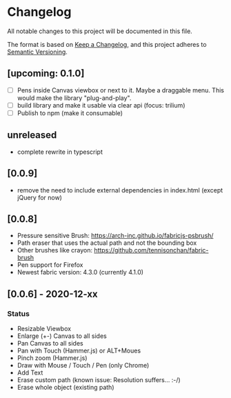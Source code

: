 # Changelog
All notable changes to this project will be documented in this file.

The format is based on [Keep a Changelog](https://keepachangelog.com/en/1.0.0/),
and this project adheres to [Semantic Versioning](https://semver.org/spec/v2.0.0.html).

## [upcoming: 0.1.0]

* [ ] Pens inside Canvas viewbox or next to it. Maybe a draggable menu. This would make the library "plug-and-play".
* [ ] build library and make it usable via clear api (focus: trilium)
* [ ] Publish to npm (make it consumable)

## unreleased
* complete rewrite in typescript

## [0.0.9]
* remove the need to include external dependencies in index.html (except jQuery for now)

## [0.0.8]
* Pressure sensitive Brush: https://arch-inc.github.io/fabricjs-psbrush/
* Path eraser that uses the actual path and not the bounding box
* Other brushes like crayon: https://github.com/tennisonchan/fabric-brush
* Pen support for Firefox
* Newest fabric version: 4.3.0 (currently 4.1.0)

## [0.0.6] - 2020-12-xx

### Status
* Resizable Viewbox
* Enlarge (+-) Canvas to all sides
* Pan Canvas to all sides
* Pan with Touch (Hammer.js) or ALT+Moues
* Pinch zoom (Hammer.js)
* Draw with Mouse / Touch / Pen (only Chrome)
* Add Text
* Erase custom path (known issue: Resolution suffers... :-/)
* Erase whole object (existing path)

